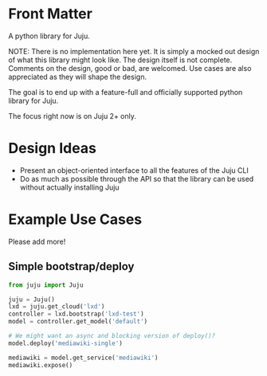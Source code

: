 # Front Matter

A python library for Juju.

NOTE: There is no implementation here yet. It is simply a mocked out
design of what this library might look like. The design itself is not
complete. Comments on the design, good or bad, are welcomed. Use cases
are also appreciated as they will shape the design.

The goal is to end up with a feature-full and officially supported
python library for Juju.

The focus right now is on Juju 2+ only.

# Design Ideas

* Present an object-oriented interface to all the features of the Juju
  CLI
* Do as much as possible through the API so that the library can be used
  without actually installing Juju

# Example Use Cases

Please add more!

## Simple bootstrap/deploy

```python
from juju import Juju

juju = Juju()
lxd = juju.get_cloud('lxd')
controller = lxd.bootstrap('lxd-test')
model = controller.get_model('default')

# We might want an async and blocking version of deploy()?
model.deploy('mediawiki-single')

mediawiki = model.get_service('mediawiki')
mediawiki.expose()
```
